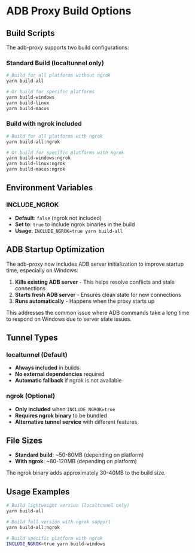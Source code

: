 # ADB Proxy Build Options

## Build Scripts

The adb-proxy supports two build configurations:

### Standard Build (localtunnel only)

```bash
# Build for all platforms without ngrok
yarn build-all

# Or build for specific platforms
yarn build-windows
yarn build-linux
yarn build-macos
```

### Build with ngrok included

```bash
# Build for all platforms with ngrok
yarn build-all:ngrok

# Or build for specific platforms with ngrok
yarn build-windows:ngrok
yarn build-linux:ngrok
yarn build-macos:ngrok
```

## Environment Variables

### INCLUDE_NGROK

- **Default**: `false` (ngrok not included)
- **Set to**: `true` to include ngrok binaries in the build
- **Usage**: `INCLUDE_NGROK=true yarn build-all`

## ADB Startup Optimization

The adb-proxy now includes ADB server initialization to improve startup time, especially on Windows:

1. **Kills existing ADB server** - This helps resolve conflicts and stale connections
2. **Starts fresh ADB server** - Ensures clean state for new connections
3. **Runs automatically** - Happens when the proxy starts up

This addresses the common issue where ADB commands take a long time to respond on Windows due to server state issues.

## Tunnel Types

### localtunnel (Default)

- **Always included** in builds
- **No external dependencies** required
- **Automatic fallback** if ngrok is not available

### ngrok (Optional)

- **Only included** when `INCLUDE_NGROK=true`
- **Requires ngrok binary** to be bundled
- **Alternative tunnel service** with different features

## File Sizes

- **Standard build**: ~50-80MB (depending on platform)
- **With ngrok**: ~80-120MB (depending on platform)

The ngrok binary adds approximately 30-40MB to the build size.

## Usage Examples

```bash
# Build lightweight version (localtunnel only)
yarn build-all

# Build full version with ngrok support
yarn build-all:ngrok

# Build specific platform with ngrok
INCLUDE_NGROK=true yarn build-windows
```
